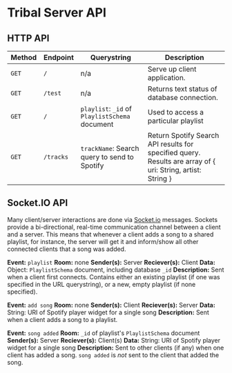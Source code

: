 # Tribal Server API

## HTTP API

| Method | Endpoint | Querystring |  Description | 
| - | - | - | - |
| `GET`  | `/`      | n/a | Serve up client application.                |
| `GET`  | `/test`  | n/a | Returns text status of database connection. |
| `GET`  | `/`      | `playlist`: `_id` of `PlaylistSchema` document | Used to access a particular playlist | 
| `GET`  | `/tracks` | `trackName`: Search query to send to Spotify | Return Spotify Search API results for specified query.  Results are array of { uri: String, artist: String } | 

## Socket.IO API

Many client/server interactions are done via [Socket.io](https://socket.io) messages.  Sockets provide a bi-directional, real-time communication channel between a client and a server. This means that whenever a client adds a song to a shared playlist, for instance, the server will get it and inform/show all other connected clients that a song was added. 

**Event:** `playlist`
**Room:** none
**Sender(s):** Server
**Reciever(s):** Client
**Data:** Object: `PlaylistSchema` document, including database `_id`
**Description:** Sent when a client first connects.  Contains either an existing playlist (if one was specified in the URL querystring), or a new, empty playlist (if none specified).

**Event:** `add song`
**Room:** none
**Sender(s):** Client
**Reciever(s):** Server
**Data:** String: URI of Spotify player widget for a single song
**Description:** Sent when a client adds a song to a playlist.

**Event:** `song added`
**Room:** `_id` of playlist's `PlaylistSchema` document
**Sender(s):** Server
**Reciever(s):** Client(s)
**Data:** String: URI of Spotify player widget for a single song
**Description:** Sent to other clients (if any) when one client has added a song. `song added` is *not* sent to the client that added the song.
